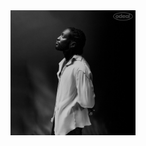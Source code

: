 <a href="https://open.spotify.com/track/5ZtqkkX8XRfgmgxnxedI0C?si=6f056238cb634c04">
  <img src="img/odeal.jpg" width="200" height="200">
</a>
